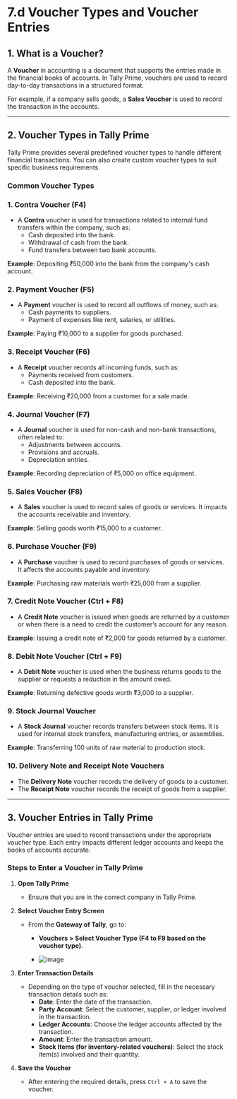 # 7.d Voucher Types and Voucher Entries

## 1. What is a Voucher?

A **Voucher** in accounting is a document that supports the entries made in the financial books of accounts. In Tally Prime, vouchers are used to record day-to-day transactions in a structured format. 

For example, if a company sells goods, a **Sales Voucher** is used to record the transaction in the accounts.

---

## 2. Voucher Types in Tally Prime

Tally Prime provides several predefined voucher types to handle different financial transactions. You can also create custom voucher types to suit specific business requirements.

### Common Voucher Types

### 1. **Contra Voucher (F4)**
   - A **Contra** voucher is used for transactions related to internal fund transfers within the company, such as:
     - Cash deposited into the bank.
     - Withdrawal of cash from the bank.
     - Fund transfers between two bank accounts.
   
   **Example**: Depositing ₹50,000 into the bank from the company's cash account.

### 2. **Payment Voucher (F5)**
   - A **Payment** voucher is used to record all outflows of money, such as:
     - Cash payments to suppliers.
     - Payment of expenses like rent, salaries, or utilities.
   
   **Example**: Paying ₹10,000 to a supplier for goods purchased.

### 3. **Receipt Voucher (F6)**
   - A **Receipt** voucher records all incoming funds, such as:
     - Payments received from customers.
     - Cash deposited into the bank.
   
   **Example**: Receiving ₹20,000 from a customer for a sale made.

### 4. **Journal Voucher (F7)**
   - A **Journal** voucher is used for non-cash and non-bank transactions, often related to:
     - Adjustments between accounts.
     - Provisions and accruals.
     - Depreciation entries.
   
   **Example**: Recording depreciation of ₹5,000 on office equipment.

### 5. **Sales Voucher (F8)**
   - A **Sales** voucher is used to record sales of goods or services. It impacts the accounts receivable and inventory.
   
   **Example**: Selling goods worth ₹15,000 to a customer.

### 6. **Purchase Voucher (F9)**
   - A **Purchase** voucher is used to record purchases of goods or services. It affects the accounts payable and inventory.
   
   **Example**: Purchasing raw materials worth ₹25,000 from a supplier.

### 7. **Credit Note Voucher (Ctrl + F8)**
   - A **Credit Note** voucher is issued when goods are returned by a customer or when there is a need to credit the customer’s account for any reason.
   
   **Example**: Issuing a credit note of ₹2,000 for goods returned by a customer.

### 8. **Debit Note Voucher (Ctrl + F9)**
   - A **Debit Note** voucher is used when the business returns goods to the supplier or requests a reduction in the amount owed.
   
   **Example**: Returning defective goods worth ₹3,000 to a supplier.

### 9. **Stock Journal Voucher**
   - A **Stock Journal** voucher records transfers between stock items. It is used for internal stock transfers, manufacturing entries, or assemblies.
   
   **Example**: Transferring 100 units of raw material to production stock.

### 10. **Delivery Note and Receipt Note Vouchers**
   - The **Delivery Note** voucher records the delivery of goods to a customer.
   - The **Receipt Note** voucher records the receipt of goods from a supplier.

---

## 3. Voucher Entries in Tally Prime

Voucher entries are used to record transactions under the appropriate voucher type. Each entry impacts different ledger accounts and keeps the books of accounts accurate.

### Steps to Enter a Voucher in Tally Prime

1. **Open Tally Prime**
   - Ensure that you are in the correct company in Tally Prime.

2. **Select Voucher Entry Screen**
   - From the **Gateway of Tally**, go to:
     - **Vouchers > Select Voucher Type (F4 to F9 based on the voucher type)**.
    
     - ![image](https://github.com/user-attachments/assets/ec301e04-c0fc-4e3d-8087-218519fe0d3f)


3. **Enter Transaction Details**
   - Depending on the type of voucher selected, fill in the necessary transaction details such as:
     - **Date**: Enter the date of the transaction.
     - **Party Account**: Select the customer, supplier, or ledger involved in the transaction.
     - **Ledger Accounts**: Choose the ledger accounts affected by the transaction.
     - **Amount**: Enter the transaction amount.
     - **Stock Items (for inventory-related vouchers)**: Select the stock item(s) involved and their quantity.

4. **Save the Voucher**
   - After entering the required details, press `Ctrl + A` to save the voucher.

